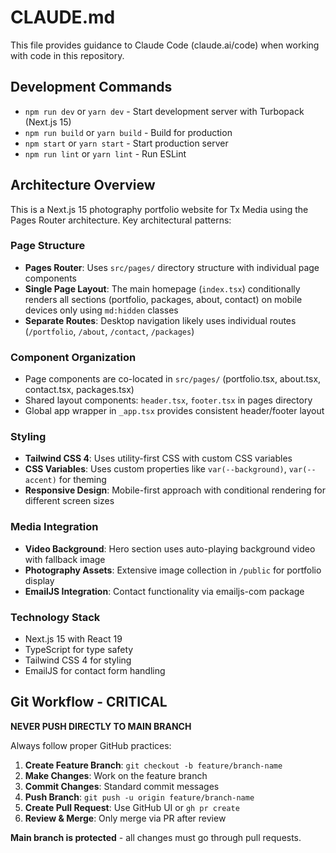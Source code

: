 # CLAUDE.md

This file provides guidance to Claude Code (claude.ai/code) when working with code in this repository.

## Development Commands

- `npm run dev` or `yarn dev` - Start development server with Turbopack (Next.js 15)
- `npm run build` or `yarn build` - Build for production
- `npm start` or `yarn start` - Start production server
- `npm run lint` or `yarn lint` - Run ESLint

## Architecture Overview

This is a Next.js 15 photography portfolio website for Tx Media using the Pages Router architecture. Key architectural patterns:

### Page Structure
- **Pages Router**: Uses `src/pages/` directory structure with individual page components
- **Single Page Layout**: The main homepage (`index.tsx`) conditionally renders all sections (portfolio, packages, about, contact) on mobile devices only using `md:hidden` classes
- **Separate Routes**: Desktop navigation likely uses individual routes (`/portfolio`, `/about`, `/contact`, `/packages`)

### Component Organization
- Page components are co-located in `src/pages/` (portfolio.tsx, about.tsx, contact.tsx, packages.tsx)
- Shared layout components: `header.tsx`, `footer.tsx` in pages directory
- Global app wrapper in `_app.tsx` provides consistent header/footer layout

### Styling
- **Tailwind CSS 4**: Uses utility-first CSS with custom CSS variables
- **CSS Variables**: Uses custom properties like `var(--background)`, `var(--accent)` for theming
- **Responsive Design**: Mobile-first approach with conditional rendering for different screen sizes

### Media Integration
- **Video Background**: Hero section uses auto-playing background video with fallback image
- **Photography Assets**: Extensive image collection in `/public` for portfolio display
- **EmailJS Integration**: Contact functionality via emailjs-com package

### Technology Stack
- Next.js 15 with React 19
- TypeScript for type safety
- Tailwind CSS 4 for styling
- EmailJS for contact form handling

## Git Workflow - CRITICAL

**NEVER PUSH DIRECTLY TO MAIN BRANCH**

Always follow proper GitHub practices:

1. **Create Feature Branch**: `git checkout -b feature/branch-name` 
2. **Make Changes**: Work on the feature branch
3. **Commit Changes**: Standard commit messages
4. **Push Branch**: `git push -u origin feature/branch-name`
5. **Create Pull Request**: Use GitHub UI or `gh pr create`
6. **Review & Merge**: Only merge via PR after review

**Main branch is protected** - all changes must go through pull requests.